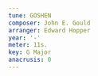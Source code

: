 ```yaml
---
tune: GOSHEN
composer: John E. Gould
arranger: Edward Hopper
year: '-'
meter: 11s.
key: G Major
anacrusis: 0
---
```

